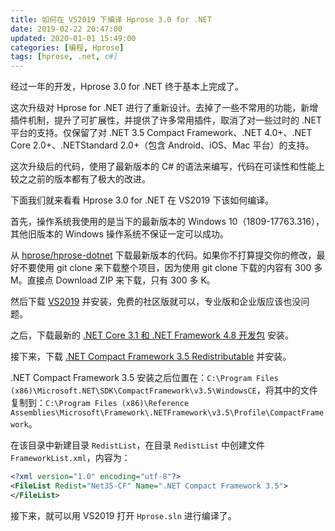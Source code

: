 ```yaml
---
title: 如何在 VS2019 下编译 Hprose 3.0 for .NET
date: 2019-02-22 20:47:00
updated: 2020-01-01 15:49:00
categories: [编程, Hprose]
tags: [hprose, .net, c#]
---
```


经过一年的开发，Hprose 3.0 for .NET 终于基本上完成了。

这次升级对 Hprose for .NET 进行了重新设计。去掉了一些不常用的功能，新增插件机制，提升了可扩展性，并提供了许多常用插件，取消了对一些过时的 .NET 平台的支持。仅保留了对 .NET 3.5 Compact Framework、.NET 4.0+、.NET Core 2.0+、.NETStandard 2.0+（包含 Android、iOS、Mac 平台）的支持。

这次升级后的代码，使用了最新版本的 C# 的语法来编写，代码在可读性和性能上较之之前的版本都有了极大的改进。

下面我们就来看看 Hprose 3.0 for .NET 在 VS2019 下该如何编译。

首先，操作系统我使用的是当下的最新版本的 Windows 10（1809-17763.316），其他旧版本的 Windows 操作系统不保证一定可以成功。

从 [hprose/hprose-dotnet](https://github.com/hprose/hprose-dotnet) 下载最新版本的代码。如果你不打算提交你的修改，最好不要使用 git clone 来下载整个项目，因为使用 git clone 下载的内容有 300 多 M。直接点 Download ZIP 来下载，只有 300 多 K。

然后下载 [VS2019](https://visualstudio.microsoft.com/zh-hans/free-developer-offers/) 并安装，免费的社区版就可以，专业版和企业版应该也没问题。

之后，下载最新的 [.NET Core 3.1 和 .NET Framework 4.8 开发包](https://dotnet.microsoft.com/download) 安装。

接下来，下载 [.NET Compact Framework 3.5 Redistributable](//download.microsoft.com/download/c/b/e/cbe1c611-7f2f-4bcf-921d-2df718591e1e/NETCFSetupv35.msi) 并安装。

.NET Compact Framework 3.5 安装之后位置在：`C:\Program Files (x86)\Microsoft.NET\SDK\CompactFramework\v3.5\WindowsCE`，将其中的文件复制到：`C:\Program Files (x86)\Reference Assemblies\Microsoft\Framework\.NETFramework\v3.5\Profile\CompactFramework`。

在该目录中新建目录 `RedistList`，在目录 `RedistList` 中创建文件 `FrameworkList.xml`，内容为：

```xml
<?xml version="1.0" encoding="utf-8"?>
<FileList Redist="Net35-CF" Name=".NET Compact Framework 3.5">
</FileList>
```

接下来，就可以用 VS2019 打开 `Hprose.sln` 进行编译了。